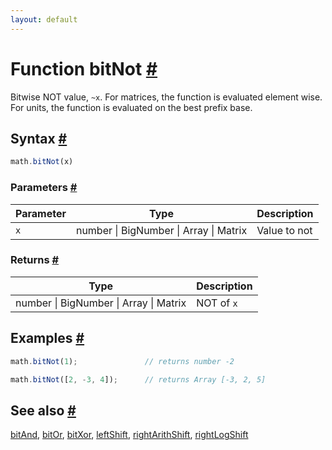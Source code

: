 ```yaml
---
layout: default
---
```


<h1 id="function-bitnot">Function bitNot <a href="#function-bitnot" title="Permalink">#</a></h1>

Bitwise NOT value, `~x`.
For matrices, the function is evaluated element wise.
For units, the function is evaluated on the best prefix base.


<h2 id="syntax">Syntax <a href="#syntax" title="Permalink">#</a></h2>

```js
math.bitNot(x)
```

<h3 id="parameters">Parameters <a href="#parameters" title="Permalink">#</a></h3>

Parameter | Type | Description
--------- | ---- | -----------
`x` | number &#124; BigNumber &#124; Array &#124; Matrix | Value to not

<h3 id="returns">Returns <a href="#returns" title="Permalink">#</a></h3>

Type | Description
---- | -----------
number &#124; BigNumber &#124; Array &#124; Matrix | NOT of `x`


<h2 id="examples">Examples <a href="#examples" title="Permalink">#</a></h2>

```js
math.bitNot(1);               // returns number -2

math.bitNot([2, -3, 4]);      // returns Array [-3, 2, 5]
```


<h2 id="see-also">See also <a href="#see-also" title="Permalink">#</a></h2>

[bitAnd](bitAnd.html),
[bitOr](bitOr.html),
[bitXor](bitXor.html),
[leftShift](leftShift.html),
[rightArithShift](rightArithShift.html),
[rightLogShift](rightLogShift.html)


<!-- Note: This file is automatically generated from source code comments. Changes made in this file will be overridden. -->
